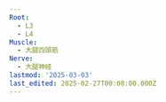 ```yaml
---
Root:
  - L3
  - L4
Muscle:
  - 大腿四頭筋
Nerve:
  - 大腿神経
lastmod: '2025-03-03'
last_edited: 2025-02-27T00:00:00.000Z
---
```



